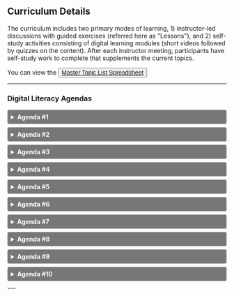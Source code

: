 ## Curriculum Details

The curriculum includes two primary modes of learning, 1) instructor-led discussions with guided exercises (referred here as "Lessons"), and 2) self-study activities consisting of digital learning modules (short videos followed by quizzes on the content). After each instructor meeting, participants have self-study work to complete that supplements the current topics.

You can view the <button style="font-size:1em">[Master Topic List Spreadsheet](../file/REDF_digital_literacy.xlsx) <i class="fa fa-file-excel-o"></i></button>


---
<style>
details {
  border: 1px solid #aaa;
  border-radius: 4px;
  padding: 0.5em 0.5em 0;
  margin-bottom: 0.5em;
}

summary {
  font-weight: bold;
  margin: -0.5em -0.5em 0;
  padding: 0.5em;
  background-color: #777777;
  color: white;
  
}

details[open] {
  padding: 0.5em;
  margin-bottom: 0.5em;
}

details[open] summary {
  border-bottom: 1px solid #aaa;
  margin-bottom: 0.5em;
  background-color: #e94600;
}
.active, summary:hover {
  background-color: #e94600;
}
.thick {
    border-bottom: 0.1em solid #8c8b8b;
}
.table-style {
    font-family: "Roboto Slab", ff-tisa-web-pro, Georgia, Arial, sans-serif;
  border-collapse: collapse;
  width: 100%;
    padding-left: 1em;
    font-size: 0.9em;
}

.table-style td, .table-style th {
  border: 1px solid #ddd;
  padding: 8px;
}

.table-style tr:nth-child(even){background-color: #f2f2f2;}

.table-style tr:hover {background-color: #ddd;}

.table-style th {
  padding-top: 12px;
  padding-bottom: 12px;
  text-align: left;
  background-color: #777777;
  color: white;

}
.indent-paragraph{
    padding-left: 1em;
    padding-right: 1em;
}
</style>

### Digital Literacy Agendas

<!-- AGENDA #1 -->
<details>
  <summary>Agenda #1</summary>
    <div class="card">
  <h3>Lesson</h3>
  <div class="container">
    <h6><em>Overview</em></h6>
    <p class="indent-paragraph">
<ol>
<li>Welcome students to the program. Complete any orientation steps as necessary to begin. </li>
<li>Make sure participants are settled in, answer any questions, and transition to the first lesson. Review the lesson plan 
for 'Computer Basics: Parts of the Computer' by clicking the 'Lesson Description' (link located on row #2 in the table below). </li>
<li>Provide students with 'Handout 1 - Device Features' and project the diagram. Students will identify the parts of the 
computer and what they should and should not do with it (e.g., DO log off when you are done, DON'T leave your computer 
in the car). </li>
<li>After the discussion on the Do's and Don'ts ('Handout 2'), administer a short quiz related to the parts of the 
computer instruction covered earlier. </li>
<li>Explain the concept of 'Self-Study' (i.e., work that participants will computer prior to the next meeting) and assign 
their first task, reading the article 'Three Reasons You REALLY Should Learn to Type' in preparation for next session.</li>
<li>Provide students with the 'Exit Ticket' exercise to gauge how they are feeling at the end of their first day.</li>
</ol></p>
    <table class="table-style">
    <tr>
        <th>#</th>
        <th>MODULE</th>
        <th>TOPIC</th>
        <th>RESOURCE</th>
        <th>TIME</th>
    </tr>
    <tr>
        <td>1</td>
        <td>Welcome</td>
        <td>Orientation materials</td>
        <td>TBD</td>
        <td>0:30</td>
    </tr>
    <tr>
        <td>2</td>
        <td>Computer Basics</td>
        <td>Parts of the Computer</td>
        <td><ul>
           <li><a href="../file/DART_V1.0_Download/09_Parts_of_the_Computer/PDF/9.0_Parts_of_the_Computer_Lesson.pdf">Lesson Description</a></li>
            <li><a href="../file/DART_V1.0_Download/09_Parts_of_the_Computer/PDF/Features_of_the_Surface_Go.pdf">Handout 1 - Device Features</a></li>
            <li><a href="../file/DART_V1.0_Download/09_Parts_of_the_Computer/PDF/Computer_Dos_and_Donts.pdf">Handout 2 - Do's and Dont's</a></li>
            <li><a href="../file/DART_V1.0_Download/09_Parts_of_the_Computer/PDF/Features_of_the_Surface_Go_Quiz.pdf">Quiz - Device Features</a></li>
            <li><a href="../file/DART_V1.0_Download/09_Parts_of_the_Computer/PDF/Exit_Tickets.pdf">Exit Ticket <em>(optional)</em></a></li>
            </ul></td>
        <td>1:00</td>
    </tr>
    </table>
    </div>
</div>
  <hr class="thick">
  <h3>Self-Study</h3>
    <p class="indent-paragraph">
    Participants should complete the following before the next meeting:<br>
    <ol class="indent-paragraph">
        <li><em>Reading:</em> <a href="../file/three_reasons_to_type.pdf" target="_blank">Three Reasons You REALLY Should Learn to Type</a></li>
    </ol>
    </p>
</details>
<!-- END AGENDA #1 -->

<!-- AGENDA #2 -->
<details>
  <summary>Agenda #2</summary>
    <div class="card">
  <h3>Lesson</h3>
  <div class="container">
    <h6><em>Overview</em></h6>
    <p class="indent-paragraph">
<ol>
<li>Welcome students to the session. Ask: 'what questions do you have?'. Ask: How was the 'Self-Study' reading? 
What were the three reasons highlighted for improving your typing skills?</li>
<li>Make sure participants are settled in, answer any questions, and transition to the first lesson. Review the lesson plan 
for 'Computer Basics: Signing in and out' by clicking the 'Lesson Description' (link located on row #1 in the table below). </li>
<li>Provide students with 'Handout 1 - Mouse Pointers' and project the diagram. Students will identify the different types of mouse pointers.</li>
<li>Provide students with 'Handout 2 - Keyboard Shortcuts' and project the diagram. Students will identify and practice different keyboard shortcuts.</li>
<li>Transition to the second lesson. Review the lesson plan 
for 'Keyboard & Typing: Symbols on the Keyboard' by clicking the 'Lesson Description' (link located on row #2 in the table below). </li>
<li>Provide students with handouts and discuss each (link located on row #2 in the table below). </li>
<li>Give students the 'Keyboard Assessment'</li>
<li>Optional - Bingo Keyboard Shortcut Game</li>
<li>Remind the students about the concept of 'Self-Study' (i.e., work that participants will computer prior to the next meeting) and assign 
their next tasks (see 'Self-Study' section below for assignment) in preparation for next session.</li>
<li>Explain the LinkedIn Learning platform and demonstrate how to access the first assigned module (in Self-Study). Make sure 
all students can log in, test sound, etc. before they leave.</li>
</ol></p>
    <table class="table-style">
    <tr>
        <th>#</th>
        <th>MODULE</th>
        <th>TOPIC</th>
        <th>RESOURCE</th>
        <th>TIME</th>
    </tr>
    <tr>
        <td>1</td>
        <td>Computer Basics</td>
        <td>Signing in / out</td>
        <td><ul>
           <li><a href="../file/DART_V1.0_Download/10_Signing_In_and_Out_of_the_Computer/10.0_Signing_In_and_Out_of_the_Computer_Lesson.pdf">Lesson Description</a></li>
            <li><a href="../file/DART_V1.0_Download/10_Signing_In_and_Out_of_the_Computer/Mouse_Pointers.pdf">Handout 1 - Mouse Pointers</a></li>
            <li><a href="../file/DART_V1.0_Download/10_Signing_In_and_Out_of_the_Computer/10.2_Using_Keyboard_Shortcuts.pdf">Handout 2 - Keyboard Shortcuts</a></li>
            </ul></td>
        <td>0:30</td>
    </tr>
    <tr>
        <td>2</td>
        <td>Keyboard & Typing</td>
        <td>Symbols</td>
        <td><ul>
           <li><a href="../file/DART_V1.0_Download/06_Symbols_on_the_Keyboard/6.0_Symbols_on_the_Keyboard_Lesson.pdf">Lesson Description</a></li>
            <li><a href="../file/DART_V1.0_Download/06_Symbols_on_the_Keyboard/6.2_Windows_Keyboard_Image.pdf">Handout 1 - Keyboard Image</a></li>
            <li><a href="../file/DART_V1.0_Download/06_Symbols_on_the_Keyboard/6.1_Symbols_PowerPoint_Notes.pdf">Handout 2 - PowerPoint Notes</a></li>
<li><a href="../file/DART_V1.0_Download/06_Symbols_on_the_Keyboard/6.3_Locating_Symbols_on_Keyboard.pdf">Handout 3 - Locating Symbols</a></li>
<li><a href="../file/DART_V1.0_Download/06_Symbols_on_the_Keyboard/6.4_Symbols_Keyboard_Assessment.pdf">Keyboard Assessment</a></li>
<li><a href="../file/DART_V1.0_Download/06_Symbols_on_the_Keyboard/6.5_Symbols_Flashcards.pdf">Flashcards (opt)</a></li>
<li><a href="../file/DART_V1.0_Download/06_Symbols_on_the_Keyboard/6.6_More_Symbols_Flashcards.pdf">More Flashcards (opt)</a></li>
<li><a href="../file/DART_V1.0_Download/06_Symbols_on_the_Keyboard/Teacher_Materials_6.2_Symbols_Bingo_Cards.pdf">Bingo [Instructor] (opt)</a></li>
            </ul></td>
        <td>0:30</td>
    </tr>
    </table>
    </div>
</div>
  <hr class="thick">
  <h3>Self-Study</h3>
    <p class="indent-paragraph">
    Participants should complete the following before the next meeting:<br>
    <ol class="indent-paragraph">
        <li><em>LinkedIn Learning</em>: Working with Computers and Devices/Introduction</li>
        <li><em>LinkedIn Learning</em>: Working with Computers and Devices/Computer and Device Basics</li>
        <li><em>LinkedIn Learning</em>: The Keyboard and Typing/Introduction</li>
        <li><em>LinkedIn Learning</em>: The Keyboard and Typing/Typing Fundamentals</li>
    </ol>
    </p>
</details>
<!-- END AGENDA #2 -->

<!-- AGENDA #3 -->
<div>
<details>
  <summary>Agenda #3</summary>
    <div class="card">
  <h3>Lesson</h3>
  <div class="container">
    <h6><em>Overview</em></h6>
    <p class="indent-paragraph">
<ol>
<li>Welcome students to the session. Ask: 'what questions do you have?'. Ask: How was the 'Self-Study' work?
How was the online module on typing skills?</li>
<li>Make sure participants are settled in, answer any questions, and transition to the first lesson. Review the lesson plan
for 'Computer Basics: Signing in and out' by clicking the 'Lesson Description' (link located on row #1 in the table below). </li>
<li>Provide students with 'Handout 1 - Windows Desktop' and project the diagram. Students will identify the basic features of the Windows desktop and taskbar.</li>
<li>Provide students with 'Handout 2 - Maximize, Minimize, Restore, and Close' and project the diagram. Students will identify and practice clicking on the icons to perform the window action.</li>
<li>Give students the 'Desktop Assessment'</li>
<li>Give students the 'Windows Assessment'</li>
<li>Remind the students about the concept of 'Self-Study' (i.e., work that participants will computer prior to the next meeting) and assign
their next tasks (see 'Self-Study' section below for assignment) in preparation for next session.</li>
<li>Ask if anyone needs help with the LinkedIn Learning platform.</li>
</ol></p>
    <table class="table-style">
    <tr>
        <th>#</th>
        <th>MODULE</th>
        <th>TOPIC</th>
        <th>RESOURCE</th>
        <th>TIME</th>
    </tr>
    <tr>
        <td>1</td>
        <td>Computer Basics</td>
        <td>Signing in / out</td>
        <td><ul>
                <li><a href="../file/DART_V1.0_Download/11_Using_the_Windows_Desktop/11.0_Using_the_Windows_Desktop_Lesson.pdf">Lesson Description</a></li>
                <li><a href="../file/DART_V1.0_Download/11_Using_the_Windows_Desktop/11.1_The_Windows_Desktop.pdf">Handout 1 - Windows Desktop</a></li>
                <li><a href = "../file/DART_V1.0_Download/11_Using_the_Windows_Desktop/11.2_Maximize_Minimize_Restore_and_Close.pdf">Handout 2 - Max/Min/Restore/Close</a></li>
                <li><a href = "../file/DART_V1.0_Download/11_Using_the_Windows_Desktop/11.2_Desktop_Handout_Assessment.pdf">Desktop Assessment</a></li>
                <li><a href = "../file/DART_V1.0_Download/11_Using_the_Windows_Desktop/11.3_The_Windows_Desktop_Assessment.pdf">Windows Assessment</a></li>
            </ul></td>
        <td>1:00</td>
    </tr>
    </table>
    </div>
</div>
  <hr class="thick">
  <h3>Self-Study</h3>
    <p class="indent-paragraph">
    Participants should complete the following before the next meeting:<br>
    <ol class="indent-paragraph">
        <li><em>LinkedIn Learning</em>: Working with Computers and Devices/Working with Desktop Operating Systems</li>
        <li><em>LinkedIn Learning</em>: Learning Typing/The Home Row and Thumbs</li>
        <li><em>LinkedIn Learning</em>: Learning Typing/Letter Keys</li>
        <li><em>LinkedIn Learning</em>: Learning Typing/Number and Math Keys</li>
    </ol>
    </p>
</details>
</div>
<!-- END AGENDA #3 -->

<!-- AGENDA #4 -->
<div>
<details>
  <summary>Agenda #4</summary>
    <div class="card">
  <h3>Lesson</h3>
  <div class="container">
    <h6><em>Overview</em></h6>
    <p class="indent-paragraph">
<ol>
<li>Welcome students to the session. Ask: 'what questions do you have?'. Ask: How was the 'Self-Study' work?
How was the online module on typing skills?</li>
<li>Make sure participants are settled in, answer any questions, and transition to the first lesson. Review the lesson plan
for 'The Internet: Connecting to the Internet' by clicking the 'Lesson Description' (link located on row #1 in the table below). </li>
<li>Provide students with 'Handout 1 - What is a Network? PowerPoint Notes' and project slide. Students will identify basic methods of connecting to the internet.</li>
<li>Provide students with 'Handout 2 - Gina's Facebook Account Gets Hacked' and project the slide. Lead discussion on account and online safety.</li>
<li>Remind the students about the concept of 'Self-Study' (i.e., work that participants will computer prior to the next meeting) and assign
their next tasks (see 'Self-Study' section below for assignment) in preparation for next session.</li>
<li>Ask if anyone needs help with the LinkedIn Learning platform.</li>
</ol></p>
    <table class="table-style">
    <tr>
        <th>#</th>
        <th>MODULE</th>
        <th>TOPIC</th>
        <th>RESOURCE</th>
        <th>TIME</th>
    </tr>
    <tr>
        <td>1</td>
        <td>The Internet</td>
        <td>Connecting to the Internet</td>
        <td><ul>
            <li><a href="../file/DART_V1.0_Download/12_Connecting_to_the_Internet/12.0_Connecting_to_the_Internet_Lesson.pdf">Lesson Description</a></li>
            <li><a href="../file/DART_V1.0_Download/12_Connecting_to_the_Internet/12.1_What_is_a_Network_PowerPoint_Notes.pdf">Handout 1 - PowerPoint Notes</a></li>
            <li><a href="../file/DART_V1.0_Download/12_Connecting_to_the_Internet/12.2_Ginas_Facebook_Account_Gets_Hacked.pdf">Handout 2 - Account Hacked</a></li>
            </ul></td>
        <td>1:00</td>
    </tr>
    </table>
    </div>
</div>
  <hr class="thick">
  <h3>Self-Study</h3>
    <p class="indent-paragraph">
    Participants should complete the following before the next meeting:<br>
    <ol class="indent-paragraph">
        <li><em>LinkedIn Learning</em>: Working with Computers and Devices/Working with Computer Applications</li>
        <li><em>LinkedIn Learning</em>: The Keyboard and Typing/Additional Keys</li>
        <li><em>LinkedIn Learning</em>: The Keyboard and Typing/Numeric Keypad</li>
        <li><em>LinkedIn Learning</em>: The Keyboard and Typing/Conclusion</li>
    </ol>
    </p>
</details>
</div>
<!-- END AGENDA #4 -->

<!-- AGENDA #5 -->
<div>
<details>
  <summary>Agenda #5</summary>
    <div class="card">
  <h3>Lesson</h3>
  <div class="container">
    <h6><em>Overview</em></h6>
    <p class="indent-paragraph">
<ol>
<li>Welcome students to the session. Ask: 'what questions do you have?'. Ask: How was the 'Self-Study' reading?
What were the three reasons highlighted for improving your typing skills?</li>
<li>Make sure participants are settled in, answer any questions, and transition to the first lesson. Review the lesson plan
for 'The Internet: Using Google Chrome' by clicking the 'Lesson Description' (link located on row #1 in the table below). </li>
<li>Provide students with 'Handout 1 - The Chrome Window' and project the diagram. Students will identify the different feature of the Chrome web browser</li>
<li>Transition to the second lesson. Review the lesson plan
for 'The Internet: Searching the Internet' by clicking the 'Lesson Description' (link located on row #2 in the table below). </li>
<li>Provide students with handouts and discuss each (link located on row #2 in the table below). </li>
<li>Students will learn the basic process of conducting internet searches, choosing search terms, and evaluating search results.</li>
<li>Remind the students about the concept of 'Self-Study' (i.e., work that participants will computer prior to the next meeting) and assign
their next tasks (see 'Self-Study' section below for assignment) in preparation for next session.</li>
<li>Ask if anyone needs help with the LinkedIn Learning platform before they leave.</li>
</ol></p>
    <table class="table-style">
    <tr>
        <th>#</th>
        <th>MODULE</th>
        <th>TOPIC</th>
        <th>RESOURCE</th>
        <th>TIME</th>
    </tr>
    <tr>
        <td>1</td>
        <td>The Internet</td>
        <td>Using Google Chrome</td>
        <td><ul>
                <li><a href="../file/DART_V1.0_Download/13_Using_Google_Chrome/13.0_Using_Google_Chrome_Lesson.pdf">Lesson Description</a></li>
                <li><a href="../file/DART_V1.0_Download/13_Using_Google_Chrome/13.1_The_Chrome_Window.pdf">Handout 1 - The Chrome Window</a></li>
            </ul></td>
        <td>0:15</td>
    </tr>
    <tr>
        <td>2</td>
        <td>The Internet</td>
        <td>Searching the Internet</td>
        <td><ul>
                <li><a href="../file/DART_V1.0_Download/18_Searching_the_Internet/18.0_Searching_the_Internet_Lesson.pdf">Lesson Description</a></li>
            <li><a href="../file/DART_V1.0_Download/18_Searching_the_Internet/18.1_Where_Do_These_Words_Come_From.pdf">Handout 1 - Where Do These Words Come From?</a></li>
            <li><a href="../file/DART_V1.0_Download/18_Searching_the_Internet/18.3_Choosing_Search_Terms.pdf">Handout 2 - How to Search the Internet</a></li>
            <li><a href="../file/DART_V1.0_Download/18_Searching_the_Internet/18.4_Choosing_Search_Results.pdf">Handout 3 - Choosing Search Terms</a></li>
            <li><a href="../file/DART_V1.0_Download/18_Searching_the_Internet/18.5_Internet_Search_Project_1.pdf">Handout 4 - Choosing Search Results</a></li>
                <li><a href="../file/DART_V1.0_Download/18_Searching_the_Internet/18.2_How_to_Search_the_Internet.pdf">Handout 5 - Internet Search Project 1</a></li>
                <li><a href="../file/DART_V1.0_Download/18_Searching_the_Internet/18.6_Internet_Search_Project_2.pdf">Handout 6 - Internet Search Project 2</a></li>
            </ul></td>
        <td>0:45</td>
    </tr>
    </table>
    </div>
</div>
  <hr class="thick">
  <h3>Self-Study</h3>
    <p class="indent-paragraph">
    Participants should complete the following before the next meeting:<br>
    <ol class="indent-paragraph">
        <li><em>LinkedIn Learning</em>: Working with Computers and Devices/Keeping your Computer Secure and Updated</li>
        <li><em>LinkedIn Learning</em>: Working with Computers and Devices/Getting online</li>
        <li><em>LinkedIn Learning</em>: Working with Computers and Devices/Creating Content in Microsoft Office</li>
        <li><em>LinkedIn Learning</em>: Working with Computers and Devices/Get Started with Word</li>
    </ol>
    </p>
</details>
</div>
<!-- END AGENDA #5 -->

<!-- AGENDA #6 -->
<details>
  <summary>Agenda #6</summary>
    <div class="card">
  <h3>Lesson</h3>
  <div class="container">
    <h6><em>Overview</em></h6>
    <p class="indent-paragraph">
<ol>
<li>Welcome students to the session. Ask: 'what questions do you have?'. Ask: How were the self-study modules? Ask: 'tell me about what you learned'</li>
<li>Make sure participants are settled in, answer any questions, and transition to the first lesson. Review the lesson plan
for 'Staying Safe in a Digital World: Understanding Online Accounts' by clicking the 'Lesson Description' (link located on row #1 in the table below).
    Students will complete online forms, identify login requirements, and create and log in to an online account.</li>
<li>Provide students with 'Handout 1 - Login Requirements Compare and Contrast' and project the slide. Students will identify the different login requirements.</li>
<li>Provide students with 'Handout 2 - Creating a Practice Account' and project the slide. Students will set up a practice account at a demo bank website.</li>
    <li>Provide students with 'Handout 3 - Signing In and Out of your Account' and project the slide. Students will practice logging in and out of the demo bank website.</li>
    <li>Provide students with 'Handout 4 - Creating a New Password' and project the slide. Students will practice resetting their demo bank account password.</li>
<li>Remind the students about the concept of 'Self-Study' (i.e., work that participants will computer prior to the next meeting) and assign
their next tasks (see 'Self-Study' section below for assignment) in preparation for next session.</li>
<li>Ask if anyone needs help with the LinkedIn Learning platform before they leave.</li>
</ol></p>
    <table class="table-style">
    <tr>
        <th>#</th>
        <th>MODULE</th>
        <th>TOPIC</th>
        <th>RESOURCE</th>
        <th>TIME</th>
    </tr>
    <tr>
        <td>1</td>
        <td>Staying Safe in a Digital World</td>
        <td>Understanding Online Accounts</td>
        <td><ul>
            <li><a href="../file/DART_V1.0_Download/14_Understanding_Online_Accounts/14.0_Understanding_Online_Accounts_Lesson.pdf">Lesson Description</a></li>
            <li><a href="../file/DART_V1.0_Download/14_Understanding_Online_Accounts/14.1_Login_Requirements_Compare_and_Contrast.pdf">Handout 1: Login Requirements Compare and Contrast</a></li>
            <li><a href="../file/DART_V1.0_Download/14_Understanding_Online_Accounts/14.2_Creating_a_Practice__Account.pdf">Handout 2: Creating a Practice Account</a></li>
            <li><a href="../file/DART_V1.0_Download/14_Understanding_Online_Accounts/14.3_Signing_In_and_Out_of_Your_Account.pdf">Handout 3: Signing In and Out of your Account</a></li>
            <li><a href="../file/DART_V1.0_Download/14_Understanding_Online_Accounts/14.4_Creating_a_New_Password.pdf">Handout 4: Creating a New Password</a></li>
            <li><a href="../file/DART_V1.0_Download/14_Understanding_Online_Accounts/Teacher_Materials_14.1_Paper-based_Information_Form.pdf">Instructor Materials - Forms</a></li>
            </ul></td>
        <td>1:00</td>
    </tr>
    </table>
    </div>
</div>
  <hr class="thick">
  <h3>Self-Study</h3>
    <p class="indent-paragraph">
    Participants should complete the following before the next meeting:<br>
    <ol class="indent-paragraph">
        <li><em>LinkedIn Learning</em>: Working and Collaborating Online/Introduction</li>
        <li><em>LinkedIn Learning</em>: Working and Collaborating Online/Access Information Online</li>
        <li><em>LinkedIn Learning</em>: Working with Computers and Devices/Get Started with Excel</li>
    </ol>
    </p>
</details>
<!-- END AGENDA #6 -->

<!-- AGENDA #7 -->
<details>
  <summary>Agenda #7</summary>
    <div class="card">
  <h3>Lesson</h3>
  <div class="container">
    <h6><em>Overview</em></h6>
    <p class="indent-paragraph">
<ol>
<li>Welcome students to the session. Ask: 'what questions do you have?'. Ask: How were the self-study modules? Ask: 'tell me about what you learned'</li>
<li>Make sure participants are settled in, answer any questions, and transition to the first lesson. Review the lesson plan
for 'Staying Safe in a Digital World: Creating Strong Passwords' by clicking the 'Lesson Description' (link located on row #1 in the table below).</li>
<li>Provide students with 'Handout 1 - Requirements for a Strong Password' and project the slide. Students will learn what makes a strong password.</li>
<li>Provide students with 'Handout 2 - Five Steps to a Strong Password' and project the slide. Students will learn steps to create strong passwords.</li>
    <li>Provide students with 'Handout 3 - Substituting Numbers and Symbols for Letters' and project the slide. Students learn techniques to make their passwords stronger.</li>
<li>Remind the students about the concept of 'Self-Study' (i.e., work that participants will computer prior to the next meeting) and assign
their next tasks (see 'Self-Study' section below for assignment) in preparation for next session.</li>
<li>Ask if anyone needs help with the LinkedIn Learning platform before they leave.</li>
</ol></p>
    <table class="table-style">
    <tr>
        <th>#</th>
        <th>MODULE</th>
        <th>TOPIC</th>
        <th>RESOURCE</th>
        <th>TIME</th>
    </tr>
    <tr>
        <td>1</td>
        <td>Staying Safe in a Digital World</td>
        <td>Creating Strong Passwords</td>
        <td><ul>
            <li><a href="../file/DART_V1.0_Download/15_Creating_Strong_Passwords/15.0_Creating_Strong_Passwords_Lesson.pdf">Lesson Description</a></li>
            <li><a href="../file/DART_V1.0_Download/15_Creating_Strong_Passwords/15.1_Requirements_for_a_Strong_Password.pdf">Handout 1 - Requirements for a Strong Password</a></li>
            <li><a href="../file/DART_V1.0_Download/15_Creating_Strong_Passwords/15.2__Five_Steps_to_a_Strong_Password.pdf">Handout 2 - Five Steps to a Strong Password</a></li>
            <li><a href="../file/DART_V1.0_Download/15_Creating_Strong_Passwords/15.3_Substituting_Numbers_and_Symbols_for_Letters.pdf">Handout 3 - Substituting Numbers and Symbols for Letters</a></li>
            </ul></td>
        <td>1:00</td>
    </tr>
    </table>
    </div>
</div>
  <hr class="thick">
  <h3>Self-Study</h3>
    <p class="indent-paragraph">
    Participants should complete the following before the next meeting:<br>
    <ol class="indent-paragraph">
        <li><em>LinkedIn Learning</em>: Working and Collaborating Online/Participate Safely and Responsibly Online</li>
    </ol>
    </p>
</details>
<!-- END AGENDA #7 -->

<!-- AGENDA #8 -->
<details>
  <summary>Agenda #8</summary>
    <div class="card">
  <h3>Lesson</h3>
  <div class="container">
    <h6><em>Overview</em></h6>
    <p class="indent-paragraph">
<ol>
<li>Welcome students to the session. Ask: 'what questions do you have?'. Ask: How were the self-study modules? Ask: 'tell me about what you learned'</li>
<li>Make sure participants are settled in, answer any questions, and transition to the first lesson. Review the lesson plan
for 'Staying Safe in a Digital World: Online Safety' by clicking the 'Lesson Description' (link located on row #1 in the table below).</li>
<li>Provide students with 'Handout 1 - Mary’s Email Scam' and project the slide. Students what Mary did wrong that led to being scammed online.</li>
<li>Provide students with the remaining handouts and discuss each with the underlying concept of online safety emphasized throughout. </li>
<li>Remind the students about the concept of 'Self-Study' (i.e., work that participants will computer prior to the next meeting) and assign
their next tasks (see 'Self-Study' section below for assignment) in preparation for next session.</li>
<li>Ask if anyone needs help with the LinkedIn Learning platform before they leave.</li>
</ol></p>
    <table class="table-style">
    <tr>
        <th>#</th>
        <th>MODULE</th>
        <th>TOPIC</th>
        <th>RESOURCE</th>
        <th>TIME</th>
    </tr>
    <tr>
        <td>1</td>
        <td>Staying Safe in a Digital World</td>
        <td>Online Safety</td>
        <td><ul>
            <li><a href="../file/DART_V1.0_Download/17_Staying_Safe_in_a_Digital_World/17.0_Staying_Safe_in_a_Digital_World_Lesson.pdf">Lesson Description</a></li>
            <li><a href="../file/DART_V1.0_Download/17_Staying_Safe_in_a_Digital_World/17.1_Mary's_Email_Scam.pdf">Handout 1: Mary’s Email Scam</a></li>
            <li><a href="../file/DART_V1.0_Download/17_Staying_Safe_in_a_Digital_World/17.2_Checking_Links_on_your_Phone.pdf">Handout 2: Checking Links on your Phone</a></li>
            <li><a href="../file/DART_V1.0_Download/17_Staying_Safe_in_a_Digital_World/17.3_Digital_Safety_Basics.pdf">Handout 3: Digital Safety Basics</a></li>
            <li><a href="../file/DART_V1.0_Download/17_Staying_Safe_in_a_Digital_World/17.4_Is_it_Safe_or_Is_it_a_Scam.pdf">Handout 4: Is It Safe or Is It a Scam?</a></li>
            <li><a href="../file/DART_V1.0_Download/17_Staying_Safe_in_a_Digital_World/Teacher_Materials_17.1__Mary's_Email_Scam.pdf">Is It Safe or Is It a Scam? Slide Notes</a></li>
            <li><a href="../file/DART_V1.0_Download/17_Staying_Safe_in_a_Digital_World/Teacher_Materials_17.3_Is_it_Safe_or_Is_It_A_Scam_PPT_Slide_Notes.pdf">Is It Safe or Is It a Scam? Powerpoint</a></li>
            </ul></td>
        <td>1:00</td>
    </tr>
    </table>
    </div>
</div>
  <hr class="thick">
  <h3>Self-Study</h3>
    <p class="indent-paragraph">
    Participants should complete following before the next meeting:<br>
    <ol class="indent-paragraph">
        <li><em>LinkedIn Learning</em>: Working and Collaborating Online/Using Chat, Video Calls, and Group Video Meetings</li>
    </ol>
    </p>
</details>
<!-- END AGENDA #8 -->

<!-- AGENDA #9 -->
<details>
  <summary>Agenda #9</summary>
    <div class="card">
  <h3>Lesson</h3>
  <div class="container">
    <h6><em>Overview</em></h6>
    <p class="indent-paragraph">
<ol>
<li>Welcome students to the session. Ask: 'what questions do you have?'. Ask: How were the self-study modules? Ask: 'tell me about what you learned'</li>
<li>Make sure participants are settled in, answer any questions, and transition to the first lesson. Review the lesson plan
for 'Troubleshooting Basics: Computer Problems' by clicking the 'Lesson Description' (link located on row #1 in the table below).</li>
<li>Provide students with 'Handout 1 - Computer Problem! Scenario Discussion' and project the slide. Lead students through a discussion of the scenario.</li>
<li>Provide students with 'Handout 2 - Basic Steps to Troubleshooting' and project the slide. Students will learn basic steps to troubleshooting.</li>
    <li>Provide students with 'Handout 3 - GCF Global Troubleshooting Scavenger Hunt' and project the slide. Students will go on a 'scavenger hunt' on the GCF Global Troubleshooting website.</li>
<li>Remind the students about the concept of 'Self-Study' (i.e., work that participants will computer prior to the next meeting) and assign
their next tasks (see 'Self-Study' section below for assignment) in preparation for next session.</li>
<li>Ask if anyone needs help with the LinkedIn Learning platform before they leave.</li>
</ol></p>
    <table class="table-style">
    <tr>
        <th>#</th>
        <th>MODULE</th>
        <th>TOPIC</th>
        <th>RESOURCE</th>
        <th>TIME</th>
    </tr>
    <tr>
        <td>1</td>
        <td>Troubleshooting Basics</td>
        <td>Computer Problems</td>
        <td><ul>
                <li><a href="../file/DART_V1.0_Download/19_Troubleshooting_Basics/19.0_Troubleshooting_Basics_Lesson.pdf">Lesson Description</a></li>
                <li><a href="../file/DART_V1.0_Download/19_Troubleshooting_Basics/19.1_Computer_Problem!_Scenario_Discussion.pdf">Handout 1 - Computer Problem! Scenario Discussion</a></li>
                <li><a href="../file/DART_V1.0_Download/19_Troubleshooting_Basics/19.2_Basic_Steps_for_Troubleshooting.pdf">Handout 2 - Basic Steps to Troubleshooting</a></li>
                <li><a href="../file/DART_V1.0_Download/19_Troubleshooting_Basics/19.3_GCF_Global_Troubleshooting_Scavenger_Hunt.pdf">Handout 3 - GCF Global Troubleshooting Scavenger Hunt</a></li>
            </ul></td>
        <td>1:00</td>
    </tr>
    </table>
    </div>
</div>
  <hr class="thick">
  <h3>Self-Study</h3>
    <p class="indent-paragraph">
    Participants should complete following before the next meeting:<br>
    <ol class="indent-paragraph">
        <li><em>LinkedIn Learning</em>: No new assignment. Use this time to catch up any remaining modules, or continue watching additional modules!</li>
    </ol>
    </p>
</details>
<!-- END AGENDA #9 -->

<!-- AGENDA #10 -->

<details>
  <summary>Agenda #10</summary>
    <div class="card">
  <h3>Lesson</h3>
  <div class="container">
    <h6><em>Overview</em></h6>
    <p class="indent-paragraph">
<ol>
<li>Welcome students to the session. Ask: 'what questions do you have?'. Ask: How were the self-study modules? Ask: 'tell me about what you learned'</li>
<li>Make sure participants are settled in, answer any questions, and transition to the first lesson. Review the lesson plan
for 'Troubleshooting Basics: Digital Skills Review' by clicking the 'Lesson Description' (link located on row #1 in the table below).</li>
<li>Provide students with 'Handout 1 - What I Learned about Computers' and project the slide. Lead students through a discussion of what they learned in the digital literacy course.</li>
<li>Provide students with 'Handout 2 - Digital Skills Review' and project the slide. Students should identify the digital skills they have acquired.</li>
    <li>Conduct additional skills assessment as necessary.</li>
 <li>Wrap up Digital Literacy course. Issue a Certificate of Completion to program participants. Celebrate!</li>
</ol></p>
    <table class="table-style">
    <tr>
        <th>#</th>
        <th>MODULE</th>
        <th>TOPIC</th>
        <th>RESOURCE</th>
        <th>TIME</th>
    </tr>
    <tr>
        <td>1</td>
        <td>Troubleshooting Basics</td>
        <td>Digital Skills Review</td>
        <td><ul>
                <li><a href="../file/DART_V1.0_Download/20_Digital_Skills_Review/20.0_Digital_Skills_Review_Lesson.pdf">Lesson Description</a></li>
                <li><a href="../file/DART_V1.0_Download/20_Digital_Skills_Review/20.1_What_I_Learned_About_Computers.pdf">Handout 1 - What I Learned about Computers</a></li>
                <li><a href="../file/DART_V1.0_Download/20_Digital_Skills_Review/20.2_Digital_Skills_Review.pdf">Handout 2 - Digital Skills Review</a></li>
            </ul></td>
        <td>1:00</td>
    </tr>
    </table>
    </div>
</div>
  <hr class="thick">
  <h3>Self-Study</h3>
    <p class="indent-paragraph">
    Participants should complete following before the next meeting:<br>
    <ol class="indent-paragraph">
        <li><em>LinkedIn Learning</em>: No new assignment. Use this time to catch up any remaining modules, or continue watching additional modules!</li>
    </ol>
    </p>
</details>
<!-- END AGENDA #10 -->
---
